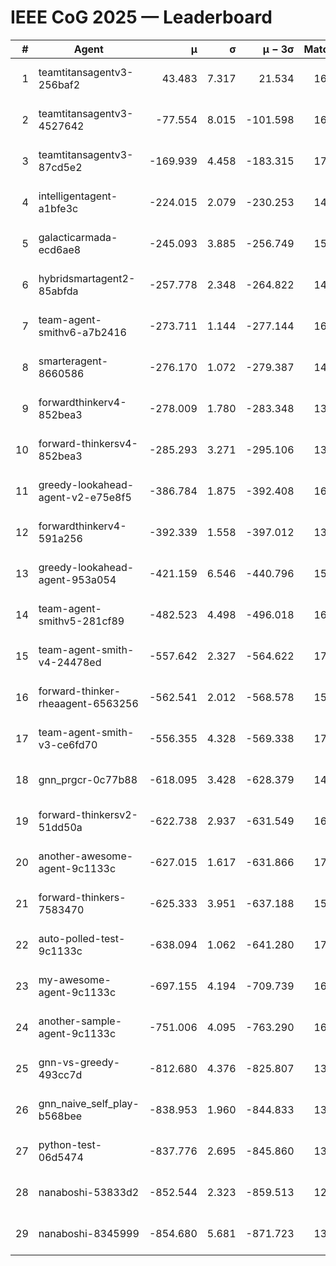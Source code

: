 # IEEE CoG 2025 — Leaderboard

| # | Agent | μ | σ | μ − 3σ | Matches | Updated |
|---:|---|---:|---:|---:|---:|---|
| 1 | teamtitansagentv3-256baf2 | 43.483 | 7.317 | 21.534 | 16976 | 2025-08-23 21:11 |
| 2 | teamtitansagentv3-4527642 | -77.554 | 8.015 | -101.598 | 16390 | 2025-08-23 21:11 |
| 3 | teamtitansagentv3-87cd5e2 | -169.939 | 4.458 | -183.315 | 17646 | 2025-08-23 21:11 |
| 4 | intelligentagent-a1bfe3c | -224.015 | 2.079 | -230.253 | 14042 | 2025-08-23 21:11 |
| 5 | galacticarmada-ecd6ae8 | -245.093 | 3.885 | -256.749 | 15500 | 2025-08-23 21:11 |
| 6 | hybridsmartagent2-85abfda | -257.778 | 2.348 | -264.822 | 14353 | 2025-08-23 21:11 |
| 7 | team-agent-smithv6-a7b2416 | -273.711 | 1.144 | -277.144 | 16540 | 2025-08-23 21:11 |
| 8 | smarteragent-8660586 | -276.170 | 1.072 | -279.387 | 14186 | 2025-08-23 21:11 |
| 9 | forwardthinkerv4-852bea3 | -278.009 | 1.780 | -283.348 | 13703 | 2025-08-23 21:11 |
| 10 | forward-thinkersv4-852bea3 | -285.293 | 3.271 | -295.106 | 13446 | 2025-08-23 21:11 |
| 11 | greedy-lookahead-agent-v2-e75e8f5 | -386.784 | 1.875 | -392.408 | 16690 | 2025-08-23 21:11 |
| 12 | forwardthinkerv4-591a256 | -392.339 | 1.558 | -397.012 | 13692 | 2025-08-23 21:11 |
| 13 | greedy-lookahead-agent-953a054 | -421.159 | 6.546 | -440.796 | 15670 | 2025-08-23 21:11 |
| 14 | team-agent-smithv5-281cf89 | -482.523 | 4.498 | -496.018 | 16440 | 2025-08-23 21:11 |
| 15 | team-agent-smith-v4-24478ed | -557.642 | 2.327 | -564.622 | 17122 | 2025-08-23 21:11 |
| 16 | forward-thinker-rheaagent-6563256 | -562.541 | 2.012 | -568.578 | 15688 | 2025-08-23 21:11 |
| 17 | team-agent-smith-v3-ce6fd70 | -556.355 | 4.328 | -569.338 | 17802 | 2025-08-23 21:11 |
| 18 | gnn_prgcr-0c77b88 | -618.095 | 3.428 | -628.379 | 14880 | 2025-08-23 21:11 |
| 19 | forward-thinkersv2-51dd50a | -622.738 | 2.937 | -631.549 | 16088 | 2025-08-23 21:11 |
| 20 | another-awesome-agent-9c1133c | -627.015 | 1.617 | -631.866 | 17500 | 2025-08-23 21:11 |
| 21 | forward-thinkers-7583470 | -625.333 | 3.951 | -637.188 | 15400 | 2025-08-23 21:11 |
| 22 | auto-polled-test-9c1133c | -638.094 | 1.062 | -641.280 | 17080 | 2025-08-23 21:11 |
| 23 | my-awesome-agent-9c1133c | -697.155 | 4.194 | -709.739 | 16580 | 2025-08-23 21:11 |
| 24 | another-sample-agent-9c1133c | -751.006 | 4.095 | -763.290 | 16720 | 2025-08-23 21:11 |
| 25 | gnn-vs-greedy-493cc7d | -812.680 | 4.376 | -825.807 | 13400 | 2025-08-23 21:11 |
| 26 | gnn_naive_self_play-b568bee | -838.953 | 1.960 | -844.833 | 13300 | 2025-08-23 21:11 |
| 27 | python-test-06d5474 | -837.776 | 2.695 | -845.860 | 13430 | 2025-08-23 21:11 |
| 28 | nanaboshi-53833d2 | -852.544 | 2.323 | -859.513 | 12840 | 2025-08-23 21:11 |
| 29 | nanaboshi-8345999 | -854.680 | 5.681 | -871.723 | 13950 | 2025-08-23 21:11 |
